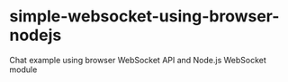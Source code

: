 # simple-websocket-using-browser-nodejs

Chat example using browser WebSocket API and Node.js WebSocket module